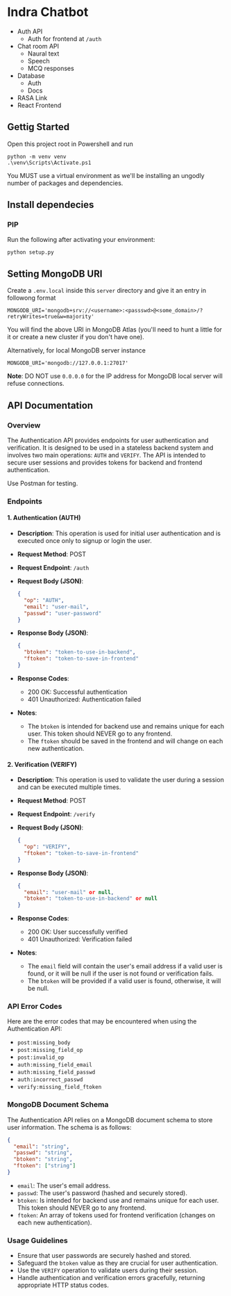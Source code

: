 # Indra Chatbot
- Auth API
  - Auth for frontend at `/auth`
- Chat room API
  - Naural text
  - Speech
  - MCQ responses
- Database
  - Auth
  - Docs
- RASA Link
- React Frontend


## Gettig Started
Open this project root in Powershell and run
```
python -m venv venv
.\venv\Scripts\Activate.ps1
```
You MUST use a virtual environment as we'll be installing an ungodly number of packages and dependencies.


## Install dependecies

### PIP
Run the following after activating your environment:
```
python setup.py
```

## Setting MongoDB URI
Create a `.env.local` inside this `server` directory and give it an entry in followong format
```
MONGODB_URI='mongodb+srv://<username>:<passswd>@<some_domain>/?retryWrites=true&w=majority'
```
You will find the above URI in MongoDB Atlas (you'll need to hunt a little for it or create a new cluster if you don't have one).


Alternatively, for local MongoDB server instance
```
MONGODB_URI='mongodb://127.0.0.1:27017'
```

**Note**: DO NOT use `0.0.0.0` for the IP address for MongoDB local server will refuse connections.


## API Documentation

### Overview

The Authentication API provides endpoints for user authentication and verification. It is designed to be used in a stateless backend system and involves two main operations: `AUTH` and `VERIFY`. The API is intended to secure user sessions and provides tokens for backend and frontend authentication.

Use Postman for testing.

### Endpoints

#### 1. Authentication (AUTH)

- **Description**: This operation is used for initial user authentication and is executed once only to signup or login the user.

- **Request Method**: POST

- **Request Endpoint**: `/auth`

- **Request Body (JSON)**:
  ```json
  {
    "op": "AUTH",
    "email": "user-mail",
    "passwd": "user-password"
  }
  ```

- **Response Body (JSON)**:
  ```json
  {
    "btoken": "token-to-use-in-backend",
    "ftoken": "token-to-save-in-frontend"
  }
  ```

- **Response Codes**:
  - 200 OK: Successful authentication
  - 401 Unauthorized: Authentication failed

- **Notes**:
  - The `btoken` is intended for backend use and remains unique for each user. This token should NEVER go to any frontend.
  - The `ftoken` should be saved in the frontend and will change on each new authentication.

#### 2. Verification (VERIFY)

- **Description**: This operation is used to validate the user during a session and can be executed multiple times.

- **Request Method**: POST

- **Request Endpoint**: `/verify`

- **Request Body (JSON)**:
  ```json
  {
    "op": "VERIFY",
    "ftoken": "token-to-save-in-frontend"
  }
  ```

- **Response Body (JSON)**:
  ```json
  {
    "email": "user-mail" or null,
    "btoken": "token-to-use-in-backend" or null
  }
  ```

- **Response Codes**:
  - 200 OK: User successfully verified
  - 401 Unauthorized: Verification failed

- **Notes**:
  - The `email` field will contain the user's email address if a valid user is found, or it will be null if the user is not found or verification fails.
  - The `btoken` will be provided if a valid user is found, otherwise, it will be null.

### API Error Codes
Here are the error codes that may be encountered when using the Authentication API:

- `post:missing_body`
- `post:missing_field_op`
- `post:invalid_op`
- `auth:missing_field_email`
- `auth:missing_field_passwd`
- `auth:incorrect_passwd`
- `verify:missing_field_ftoken`

### MongoDB Document Schema

The Authentication API relies on a MongoDB document schema to store user information. The schema is as follows:

```json
{
  "email": "string",
  "passwd": "string",
  "btoken": "string",
  "ftoken": ["string"]
}
```

- `email`: The user's email address.
- `passwd`: The user's password (hashed and securely stored).
- `btoken`: Is intended for backend use and remains unique for each user. This token should NEVER go to any frontend.
- `ftoken`: An array of tokens used for frontend verification (changes on each new authentication).

### Usage Guidelines

- Ensure that user passwords are securely hashed and stored.
- Safeguard the `btoken` value as they are crucial for user authentication.
- Use the `VERIFY` operation to validate users during their session.
- Handle authentication and verification errors gracefully, returning appropriate HTTP status codes.
